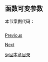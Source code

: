 ## 函数可变参数




本节案例代码：

```go

```
[Previous](golang-closure-case.md)

[Next](golang-recursive-function.md)

[返回本章目录](golang-intermediate-knowledge.md)